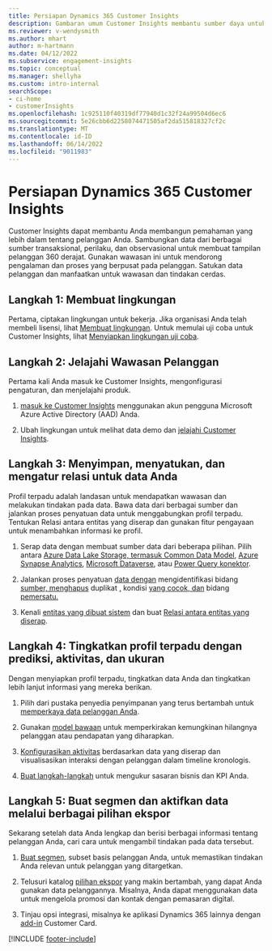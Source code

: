 ```yaml
---
title: Persiapan Dynamics 365 Customer Insights
description: Gambaran umum Customer Insights membantu sumber daya untuk memulai dengan cepat.
ms.reviewer: v-wendysmith
ms.author: mhart
author: m-hartmann
ms.date: 04/12/2022
ms.subservice: engagement-insights
ms.topic: conceptual
ms.manager: shellyha
ms.custom: intro-internal
searchScope:
- ci-home
- customerInsights
ms.openlocfilehash: 1c925110f40319df77940d1c32f24a99504d6ec6
ms.sourcegitcommit: 5e26cbb6d2258074471505af2da515818327cf2c
ms.translationtype: MT
ms.contentlocale: id-ID
ms.lasthandoff: 06/14/2022
ms.locfileid: "9011983"
---
```

# <a name="get-started-with-dynamics-365-customer-insights"></a>Persiapan Dynamics 365 Customer Insights

Customer Insights dapat membantu Anda membangun pemahaman yang lebih dalam tentang pelanggan Anda. Sambungkan data dari berbagai sumber transaksional, perilaku, dan observasional untuk membuat tampilan pelanggan 360 derajat. Gunakan wawasan ini untuk mendorong pengalaman dan proses yang berpusat pada pelanggan. Satukan data pelanggan dan manfaatkan untuk wawasan dan tindakan cerdas.

## <a name="step-1-create-an-environment"></a>Langkah 1: Membuat lingkungan

Pertama, ciptakan lingkungan untuk bekerja. Jika organisasi Anda telah membeli lisensi, lihat [Membuat lingkungan](create-environment.md). Untuk memulai uji coba untuk Customer Insights, lihat [Menyiapkan lingkungan uji coba](trial-signup.md).

## <a name="step-2-explore-customer-insights"></a>Langkah 2: Jelajahi Wawasan Pelanggan

Pertama kali Anda masuk ke Customer Insights, mengonfigurasi pengaturan, dan menjelajahi produk.

1. [masuk ke Customer Insights](https://home.ci.ai.dynamics.com) menggunakan akun pengguna Microsoft Azure Active Directory (AAD) Anda.

1. Ubah lingkungan untuk melihat data demo dan [jelajahi Customer Insights](home.md).

## <a name="step-3-ingest-unify-and-set-up-relationships-for-your-data"></a>Langkah 3: Menyimpan, menyatukan, dan mengatur relasi untuk data Anda

Profil terpadu adalah landasan untuk mendapatkan wawasan dan melakukan tindakan pada data. Bawa data dari berbagai sumber dan jalankan proses penyatuan data untuk menggabungkan profil terpadu. Tentukan Relasi antara entitas yang diserap dan gunakan fitur pengayaan untuk menambahkan informasi ke profil.

1. Serap data dengan membuat sumber data dari beberapa pilihan. Pilih antara [Azure Data Lake Storage, termasuk Common Data Model](connect-common-data-model.md), [Azure Synapse Analytics](connect-synapse.md), [Microsoft Dataverse](connect-dataverse-managed-lake.md), atau [Power Query konektor](connect-power-query.md).

1. Jalankan proses penyatuan [data dengan](data-unification.md) mengidentifikasi bidang [sumber, menghapus](map-entities.md) duplikat [,](remove-duplicates.md) kondisi [yang cocok, dan](match-entities.md) bidang [pemersatu.](merge-entities.md)

1. Kenali [entitas yang dibuat sistem](entities.md) dan buat [Relasi antara entitas yang diserap](relationships.md).

## <a name="step-4-enhance-unified-profiles-with-predictions-activities-and-measures"></a>Langkah 4: Tingkatkan profil terpadu dengan prediksi, aktivitas, dan ukuran

Dengan menyiapkan profil terpadu, tingkatkan data Anda dan tingkatkan lebih lanjut informasi yang mereka berikan.

1. Pilih dari pustaka penyedia penyimpanan yang terus bertambah untuk [memperkaya data pelanggan Anda](enrichment-hub.md).

1. Gunakan [model bawaan](predictions-overview.md) untuk memperkirakan kemungkinan hilangnya pelanggan atau pendapatan yang diharapkan.

1. [Konfigurasikan aktivitas](activities.md) berdasarkan data yang diserap dan visualisasikan interaksi dengan pelanggan dalam timeline kronologis.

1. [Buat langkah-langkah](measures.md) untuk mengukur sasaran bisnis dan KPI Anda.

## <a name="step-5-create-segments-and-activate-data-through-various-export-options"></a>Langkah 5: Buat segmen dan aktifkan data melalui berbagai pilihan ekspor

Sekarang setelah data Anda lengkap dan berisi berbagai informasi tentang pelanggan Anda, cari cara untuk mengambil tindakan pada data tersebut.

1. [Buat segmen](segments.md), subset basis pelanggan Anda, untuk memastikan tindakan Anda relevan untuk pelanggan yang ditargetkan.

1. Telusuri katalog [pilihan ekspor](export-destinations.md) yang makin bertambah, yang dapat Anda gunakan data pelanggannya. Misalnya, Anda dapat menggunakan data untuk mengelola promosi dan kontak dengan pemasaran digital.

1. Tinjau opsi integrasi, misalnya ke aplikasi Dynamics 365 lainnya dengan [add-in](customer-card-add-in.md) Customer Card.  


[!INCLUDE [footer-include](includes/footer-banner.md)]
